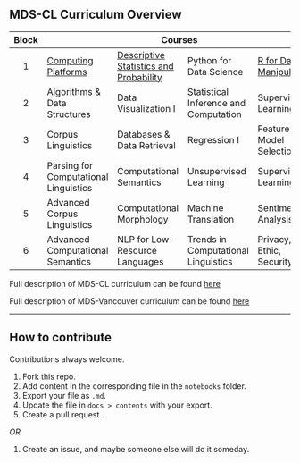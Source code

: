 
## MDS-CL Curriculum Overview 

<table>
    <thead>
        <tr>
            <th>Block</th>
            <th colspan=4>Courses</th>
        </tr>
    </thead>
    <tbody>
        <tr>
            <td align="center">1</td>
            <td><a href="https://pages.github.ubc.ca/MDS-2022-23/DSCI_521_platforms-dsci_students/README.html">Computing Platforms</a></td>
            <td><a href="https://pages.github.ubc.ca/MDS-2022-23/DSCI_551_stat-prob-dsci_students/">Descriptive Statistics and Probability</a></td>
            <td>Python for Data Science</td>
            <td><a href="https://pages.github.ubc.ca/MDS-2022-23/DSCI_523_r-prog_students/README.html">R for Data Manipulation</a></td>
        </tr>
        <tr>
            <td align="center">2</td>
            <td>Algorithms & Data Structures</td>
            <td>Data Visualization I</td>
            <td>Statistical Inference and Computation</td>
            <td>Supervised Learning</td>
        </tr>
        <tr>
            <td align="center">3</td>
            <td>Corpus Linguistics</td>
            <td>Databases & Data Retrieval</td>
            <td>Regression I</td>
            <td>Feature & Model Selection</td>
        </tr>
        <tr>
            <td align="center">4</td>
            <td>Parsing for Computational Linguistics</td>
            <td>Computational Semantics</td>
            <td>Unsupervised Learning</td>
            <td>Supervised Learning II</td>
        </tr>
        <tr>
            <td align="center">5</td>
            <td>Advanced Corpus Linguistics</td>
            <td>Computational Morphology</td>
            <td>Machine Translation</td>
            <td>Sentiment Analysis</td>
        </tr>
        <tr>
            <td align="center">6</td>
            <td>Advanced Computational Semantics</td>
            <td>NLP for Low-Resource Languages</td>
            <td>Trends in Computational Linguistics</td>
            <td>Privacy, Ethic, Security</td>
        </tr>
    </tbody>
</table>

Full description of MDS-CL curriculum can be found [here](https://masterdatascience.ubc.ca/programs/computational-linguistics)

Full description of MDS-Vancouver curriculum can be found [here](https://masterdatascience.ubc.ca/programs/vancouver)


---


## How to contribute

Contributions always welcome. 

1. Fork this repo.
2. Add content in the corresponding file in the <code>notebooks</code> folder.
3. Export your file as <code>.md</code>. 
4. Update the file in <code>docs > contents</code> with your export. 
5. Create a pull request.

*OR*

1. Create an issue, and maybe someone else will do it someday. 
